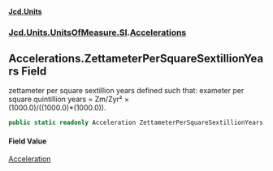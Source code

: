 #### [Jcd.Units](index.md 'index')
### [Jcd.Units.UnitsOfMeasure.SI](Jcd.Units.UnitsOfMeasure.SI.md 'Jcd.Units.UnitsOfMeasure.SI').[Accelerations](Accelerations.md 'Jcd.Units.UnitsOfMeasure.SI.Accelerations')

## Accelerations.ZettameterPerSquareSextillionYears Field

zettameter per square sextillion years defined such that: exameter per square quintillion years = Zm/Zyr² ×  
(1000.0)/((1000.0)*(1000.0)).

```csharp
public static readonly Acceleration ZettameterPerSquareSextillionYears;
```

#### Field Value
[Acceleration](Acceleration.md 'Jcd.Units.UnitTypes.Acceleration')